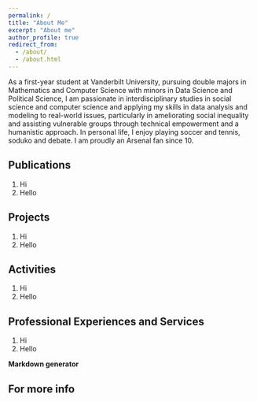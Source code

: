 ```yaml
---
permalink: /
title: "About Me"
excerpt: "About me"
author_profile: true
redirect_from: 
  - /about/
  - /about.html
---
```


As a first-year student at Vanderbilt University, pursuing double majors in Mathematics and Computer Science with minors in Data Science and Political Science, I am passionate in interdisciplinary studies in social science and computer science and applying my skills in data analysis and modeling to real-world issues, particularly in ameliorating social inequality and assisting vulnerable groups through technical empowerment and a humanistic approach. 
In personal life, I enjoy playing soccer and tennis, soduko and debate. I am proudly an Arsenal fan since 10.



Publications
------
1. Hi
2. Hello



Projects
------
1. Hi
2. Hello

Activities
------
1. Hi
2. Hello

Professional Experiences and Services
------
1. Hi
2. Hello

**Markdown generator**


For more info
------
